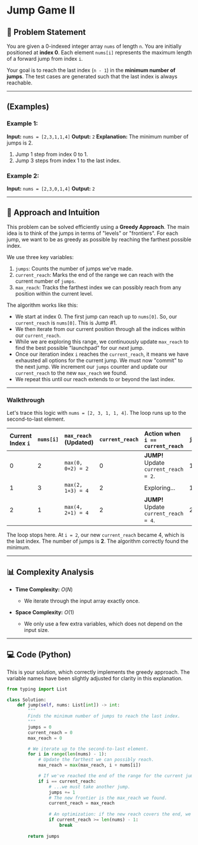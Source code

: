 # Jump Game II

## 📝 Problem Statement

You are given a 0-indexed integer array `nums` of length `n`. You are initially positioned at **index 0**. Each element `nums[i]` represents the maximum length of a forward jump from index `i`.

Your goal is to reach the last index (`n - 1`) in the **minimum number of jumps**. The test cases are generated such that the last index is always reachable.

---

## (Examples)

### Example 1:
**Input:** `nums = [2,3,1,1,4]`
**Output:** `2`
**Explanation:** The minimum number of jumps is 2.
1. Jump 1 step from index 0 to 1.
2. Jump 3 steps from index 1 to the last index.

### Example 2:
**Input:** `nums = [2,3,0,1,4]`
**Output:** `2`

---
## 🧠 Approach and Intuition

This problem can be solved efficiently using a **Greedy Approach**. The main idea is to think of the jumps in terms of "levels" or "frontiers". For each jump, we want to be as greedy as possible by reaching the farthest possible index.

We use three key variables:
1.  `jumps`: Counts the number of jumps we've made.
2.  `current_reach`: Marks the end of the range we can reach with the current number of `jumps`.
3.  `max_reach`: Tracks the farthest index we can possibly reach from any position within the current level.

The algorithm works like this:
- We start at index 0. The first jump can reach up to `nums[0]`. So, our `current_reach` is `nums[0]`. This is Jump #1.
- We then iterate from our current position through all the indices within our `current_reach`.
- While we are exploring this range, we continuously update `max_reach` to find the best possible "launchpad" for our *next* jump.
- Once our iteration index `i` reaches the `current_reach`, it means we have exhausted all options for the current jump. We must now "commit" to the next jump. We increment our `jumps` counter and update our `current_reach` to the new `max_reach` we found.
- We repeat this until our reach extends to or beyond the last index.



---
### Walkthrough

Let's trace this logic with `nums = [2, 3, 1, 1, 4]`. The loop runs up to the second-to-last element.

| Current Index `i` | `nums[i]` | `max_reach` (Updated) | `current_reach` | Action when `i == current_reach` | `jumps` |
| :--- | :--- | :--- | :--- | :--- | :--- |
| 0 | 2 | `max(0, 0+2) = 2` | 0 | **JUMP!** Update `current_reach = 2`. | 1 |
| 1 | 3 | `max(2, 1+3) = 4` | 2 | Exploring... | 1 |
| 2 | 1 | `max(4, 2+1) = 4` | 2 | **JUMP!** Update `current_reach = 4`. | 2 |

The loop stops here. At `i = 2`, our new `current_reach` became 4, which is the last index. The number of jumps is **2**. The algorithm correctly found the minimum.

---

## 📊 Complexity Analysis

* **Time Complexity:** $O(N)$
    * We iterate through the input array exactly once.

* **Space Complexity:** $O(1)$
    * We only use a few extra variables, which does not depend on the input size.

---

## 💻 Code (Python)

This is your solution, which correctly implements the greedy approach. The variable names have been slightly adjusted for clarity in this explanation.

```python
from typing import List

class Solution:
    def jump(self, nums: List[int]) -> int:
        """
        Finds the minimum number of jumps to reach the last index.
        """
        jumps = 0
        current_reach = 0
        max_reach = 0

        # We iterate up to the second-to-last element.
        for i in range(len(nums) - 1):
            # Update the farthest we can possibly reach.
            max_reach = max(max_reach, i + nums[i])

            # If we've reached the end of the range for the current jump...
            if i == current_reach:
                # ...we must take another jump.
                jumps += 1
                # The new frontier is the max_reach we found.
                current_reach = max_reach
                
                # An optimization: if the new reach covers the end, we can stop early.
                if current_reach >= len(nums) - 1:
                    break
        
        return jumps
```

